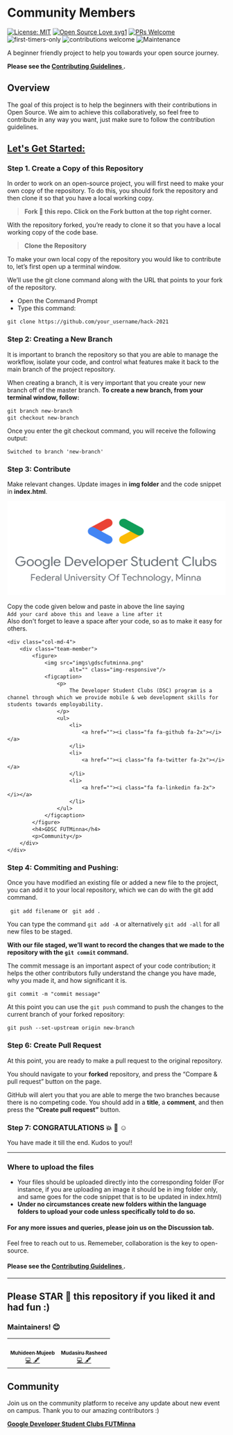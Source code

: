 # Community Members

<!-- ALL-CONTRIBUTORS-BADGE:START - Do not remove or modify this section -->

[![License: MIT](https://img.shields.io/badge/License-MIT-yellow.svg)](https://opensource.org/licenses/MIT) [![Open Source Love svg1](https://badges.frapsoft.com/os/v1/open-source.svg?v=103)](https://github.com/ellerbrock/open-source-badges/) [![PRs Welcome](https://img.shields.io/badge/PRs-welcome-brightgreen.svg?style=flat-square)](http://makeapullrequest.com) ![first-timers-only](https://img.shields.io/badge/first--timers--only-friendly-yellow.svg?style=flat) ![contributions welcome](https://img.shields.io/static/v1.svg?label=Contributions&message=Welcome&color=0059b3&style=flat-square) ![Maintenance](https://img.shields.io/maintenance/yes/2021)

</p>

A beginner friendly project to help you towards your open source journey.

**Please see the <a href="https://github.com/DSCFutminna/hack-2021/blob/master/CONTRIBUTING.md"> **Contributing Guidelines** </a>.**

## Overview

The goal of this project is to help the beginners with their contributions in Open Source. We aim to achieve this collaboratively, so feel free to contribute in any way you want, just make sure to follow the contribution guidelines.

## <u> Let's Get Started: </u>

### Step 1. Create a Copy of this Repository

In order to work on an open-source project, you will first need to make your own copy of the repository. To do this, you should fork the repository and then clone it so that you have a local working copy.

> **Fork :fork_and_knife: this repo. Click on the Fork button at the top right corner.**

With the repository forked, you’re ready to clone it so that you have a local working copy of the code base.

> **Clone the Repository**

To make your own local copy of the repository you would like to contribute to, let’s first open up a terminal window.

We’ll use the git clone command along with the URL that points to your fork of the repository.

- Open the Command Prompt
- Type this command:

```
git clone https://github.com/your_username/hack-2021
```

### Step 2: Creating a New Branch

It is important to branch the repository so that you are able to manage the workflow, isolate your code, and control what features make it back to the main branch of the project repository.

When creating a branch, it is very important that you create your new branch off of the master branch.
**To create a new branch, from your terminal window, follow:**

```
git branch new-branch
git checkout new-branch
```

Once you enter the git checkout command, you will receive the following output:

```
Switched to branch 'new-branch'
```

### Step 3: Contribute

Make relevant changes.
Update images in **img folder** and the code snippet in **index.html**.

<img src="imgs\gdscfutminna.png"> </img>

Copy the code given below and paste in above the line saying <br>
`Add your card above this and leave a line after it` <br>
Also don't forget to leave a space after your code, so as to make it easy for others.

```[html]
<div class="col-md-4">
    <div class="team-member">
        <figure>
            <img src="imgs\gdscfutminna.png"
                    alt="" class="img-responsive"/>
            <figcaption>
                <p>
                    The Developer Student Clubs (DSC) program is a channel through which we provide mobile & web development skills for students towards employability.
                </p>
                <ul>
                    <li>
                        <a href=""><i class="fa fa-github fa-2x"></i></a>
                    </li>
                    <li>
                        <a href=""><i class="fa fa-twitter fa-2x"></i></a>
                    </li>
                    <li>
                        <a href=""><i class="fa fa-linkedin fa-2x"></i></a>
                    </li>
                </ul>
            </figcaption>
        </figure>
        <h4>GDSC FUTMinna</h4>
        <p>Community</p>
    </div>
</div>
```

### Step 4: Commiting and Pushing:

Once you have modified an existing file or added a new file to the project, you can add it to your local repository, which we can do with the git add command.

` git add filename` or ` git add .`

You can type the command `git add -A` or alternatively `git add -all` for all new files to be staged.

**With our file staged, we’ll want to record the changes that we made to the repository with the `git commit` command.**

<p> The commit message is an important aspect of your code contribution; it helps the other contributors fully understand the change you have made, why you made it, and how significant it is.  </p>
 
 ```
 git commit -m "commit message"
 ```
 
 
 At this point you can use the ```git push``` command to push the changes to the current branch of your forked repository:
 ```
 git push --set-upstream origin new-branch
 ```
 
### Step 6: Create Pull Request
At this point, you are ready to make a pull request to the original repository.

You should navigate to your **forked** repository, and press the “Compare & pull request” button on the page.

GitHub will alert you that you are able to merge the two branches because there is no competing code. You should add in a **title**, a **comment**, and then press the **“Create pull request”** button.

### Step 7: CONGRATULATIONS :boom: :clap: :relaxed:

You have made it till the end. Kudos to you!!

<hr> </hr>

### Where to upload the files

- Your files should be uploaded directly into the corresponding folder (For instance, if you are uploading an image it should be in img folder only, and same goes for the code snippet that is to be updated in index.html)
- **Under no circumstances create new folders within the language folders to upload your code unless specifically told to do so.**

#### For any more issues and queries, please join us on the Discussion tab.

Feel free to reach out to us. Rememeber, collaboration is the key to open-source.

#### Please see the <a href="https://github.com/DSCFutminna/hack-2021/blob/master/CONTRIBUTING.md"> **Contributing Guidelines** </a>.

<hr> </hr>

## Please STAR :star2: this repository if you liked it and had fun :)

### Maintainers! :blush:

<table>
  <tbody><tr>
    <td align="center"><a href="https://github.com/mujhtech"><img alt="" src="https://avatars.githubusercontent.com/mujhtech" width="100px;"><br><sub><b>Muhideen Mujeeb</b></sub></a><br><a href="https://github.com/Mujhtech" title="Code">💻 🖋</a></td></a></td>
    <td align="center"><a href="https://github.com/Taiwrash"><img alt="" src="https://avatars.githubusercontent.com/Taiwrash" width="100px;"><br><sub><b>Mudasiru Rasheed</b></sub></a><br><a href="https://github.com/Taiwrash" title="Code">💻 🖋</a></td> </a></td>
  </tr>
</tbody></table>

## Community

Join us on the community platform to receive any update about new event on campus. Thank you to our amazing contributors :)

<a href="https://gdsc.community.dev/federal-university-of-technology-minna/">
  <b>Google Developer Student Clubs FUTMinna</b>
</a>
